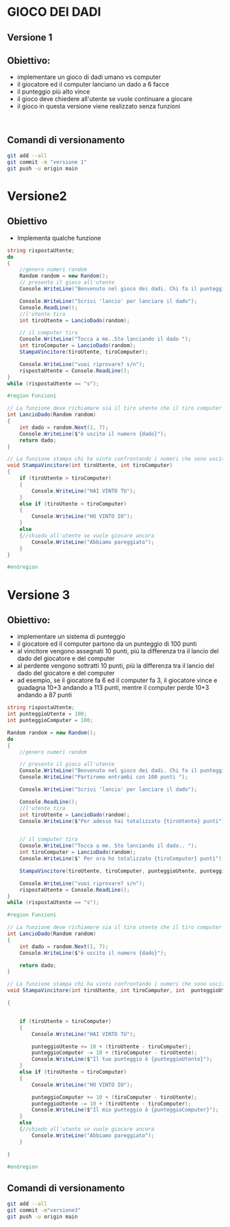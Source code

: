 # GIOCO DEI DADI

## Versione 1

## Obiettivo:
- implementare un gioco di dadi umano vs computer
- il giocatore ed il computer lanciano un dado a 6 facce
- il punteggio più alto vince
- il gioco deve chiedere all'utente se vuole continuare a giocare
- il gioco in questa versione viene realizzato senza funzioni

```csharp



```
## Comandi di versionamento

```bash
git add --all
git commit -m "versione 1"
git push -u origin main
```

# Versione2

## Obiettivo

- Implementa qualche funzione

```csharp
string rispostaUtente;
do
{
    //genero numeri random 
    Random random = new Random();
    // presento il gioco all'utente
    Console.WriteLine("Benvenuto nel gioco dei dadi. Chi fa il punteggio più alto vince il gioco");

    Console.WriteLine("Scrivi 'lancio' per lanciare il dado");
    Console.ReadLine();
    //l'utente tira
    int tiroUtente = LancioDado(random);

    // il computer tira
    Console.WriteLine("Tocca a me..Sto lanciando il dado ");
    int tiroComputer = LancioDado(random);
    StampaVincitore(tiroUtente, tiroComputer);

    Console.WriteLine("vuoi riprovare? s/n");
    rispostaUtente = Console.ReadLine();
}
while (rispostaUtente == "s");

#region Funzioni

// La funzione deve richiamare sia il tiro utente che il tiro computer
int LancioDado(Random random)
{
    int dado = random.Next(1, 7);
    Console.WriteLine($"è uscito il numero {dado}");
    return dado;
}

// La funzione stampa chi ha vinto confrontando i numeri che sono usciti
void StampaVincitore(int tiroUtente, int tiroComputer)
{
    if (tiroUtente > tiroComputer)
    {
        Console.WriteLine("HAI VINTO TU");
    }
    else if (tiroUtente < tiroComputer)
    {
        Console.WriteLine("HO VINTO IO");
    }
    else
    {//chiedo all'utente se vuole giocare ancora
        Console.WriteLine("Abbiamo pareggiato");
    }
}

#endregion


```

# Versione 3

## Obiettivo:

- implementare un sistema di punteggio
- il giocatore ed il computer partono da un punteggio di 100 punti
- al vincitore vengono assegnati 10 punti, più la differenza tra il lancio del dado del giocatore e del computer
- al perdente vengono sottratti 10 punti, più la differenza tra il lancio del dado del giocatore e del computer
- ad esempio, se il giocatore fa 6 ed il computer fa 3, il giocatore vince e guadagna 10+3 andando a 113 punti, mentre il computer perde 10+3 andando a 87 punti

```csharp
string rispostaUtente;
int punteggioUtente = 100;
int punteggioComputer = 100;

Random random = new Random();
do
{
    //genero numeri random 

    // presento il gioco all'utente
    Console.WriteLine("Benvenuto nel gioco dei dadi. Chi fa il punteggio più alto vince il gioco");
    Console.WriteLine("Partiremo entrambi con 100 punti ");

    Console.WriteLine("Scrivi 'lancio' per lanciare il dado");

    Console.ReadLine();
    //l'utente tira
    int tiroUtente = LancioDado(random);
    Console.WriteLine($"Per adesso hai totalizzato {tiroUtente} punti");


    // il computer tira
    Console.WriteLine("Tocca a me. Sto lanciando il dado.. ");
    int tiroComputer = LancioDado(random);
    Console.WriteLine($" Per ora ho totalizzato {tiroComputer} punti");

    StampaVincitore(tiroUtente, tiroComputer, punteggioUtente, punteggioComputer);

    Console.WriteLine("vuoi riprovare? s/n");
    rispostaUtente = Console.ReadLine();
}
while (rispostaUtente == "s");

#region Funzioni

// La funzione deve richiamare sia il tiro utente che il tiro computer
int LancioDado(Random random)
{
    int dado = random.Next(1, 7);
    Console.WriteLine($"è uscito il numero {dado}");

    return dado;
}

// La funzione stampa chi ha vinto confrontando i numeri che sono usciti
void StampaVincitore(int tiroUtente, int tiroComputer, int  punteggioUtente, int punteggioComputer)

{


    if (tiroUtente > tiroComputer)
    {
        Console.WriteLine("HAI VINTO TU");

        punteggioUtente += 10 + (tiroUtente - tiroComputer);
        punteggioComputer -= 10 + (tiroComputer - tiroUtente);
        Console.WriteLine($"Il tuo punteggio è {punteggioUtente}");
    }
    else if (tiroUtente < tiroComputer)
    {
        Console.WriteLine("HO VINTO IO");

        punteggioComputer += 10 + (tiroComputer - tiroUtente);
        punteggioUtente -= 10 + (tiroUtente - tiroComputer);
        Console.WriteLine($"Il mio punteggio è {punteggioComputer}");
    }
    else
    {//chiedo all'utente se vuole giocare ancora
        Console.WriteLine("Abbiamo pareggiato");
    }

}

#endregion


```

## Comandi di versionamento 

```bash
git add --all
git commit -m"versione3"
git push -u origin main
```